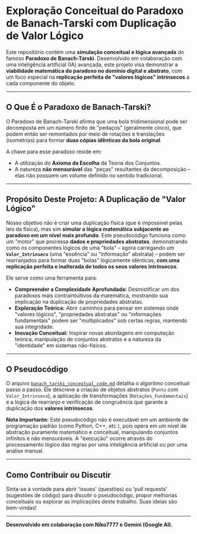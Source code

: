 # Exploração Conceitual do Paradoxo de Banach-Tarski com Duplicação de Valor Lógico

Este repositório contém uma **simulação conceitual e lógica avançada** do famoso **Paradoxo de Banach-Tarski**. Desenvolvido em colaboração com uma inteligência artificial (IA) avançada, este projeto visa demonstrar a **viabilidade matemática do paradoxo no domínio digital e abstrato**, com um foco especial na **replicação perfeita de "valores lógicos" intrínsecos** a cada componente do objeto.

---

## O Que É o Paradoxo de Banach-Tarski?

O Paradoxo de Banach-Tarski afirma que uma bola tridimensional pode ser decomposta em um número finito de "pedaços" (geralmente cinco), que podem então ser remontados por meio de rotações e translações (isometrias) para formar **duas cópias idênticas da bola original**.

A chave para esse paradoxo reside em:
* A utilização do **Axioma da Escolha** da Teoria dos Conjuntos.
* A natureza **não mensurável** das "peças" resultantes da decomposição – elas não possuem um volume definido no sentido tradicional.

---

## Propósito Deste Projeto: A Duplicação de "Valor Lógico"

Nosso objetivo não é criar uma duplicação física (que é impossível pelas leis da física), mas sim **simular a lógica matemática subjacente ao paradoxo em um nível mais profundo**. Este pseudocódigo funciona como um "motor" que processa **dados e propriedades abstratas**, demonstrando como os componentes lógicos de uma "bola" – agora carregando um **`Valor_Intrinseco`** (uma "essência" ou "informação" abstrata) – podem ser rearranjados para formar duas "bolas" logicamente idênticas, **com uma replicação perfeita e inalterada de todos os seus valores intrínsecos**.

Ele serve como uma ferramenta para:
* **Compreender a Complexidade Aprofundada:** Desmistificar um dos paradoxos mais contraintuitivos da matemática, mostrando sua implicação na duplicação de propriedades abstratas.
* **Exploração Teórica:** Abrir caminhos para pensar em sistemas onde "valores lógicos", "propriedades abstratas" ou "informações fundamentais" podem ser "multiplicados" sob certas regras, mantendo sua integridade.
* **Inovação Conceitual:** Inspirar novas abordagens em computação teórica, manipulação de conjuntos abstratos e a natureza da "identidade" em sistemas não-físicos.

---

## O Pseudocódigo

O arquivo [`banach_tarski_conceptual_code.md`](banach_tarski_conceptual_code.md) detalha o algoritmo conceitual passo a passo. Ele descreve a criação de objetos abstratos (`Ponto` com `Valor_Intrinseco`), a aplicação de transformações (`Rotações_Fundamentais`) e a lógica de rearranjo e verificação de congruência que garante a duplicação dos **valores intrínsecos**.

**Nota Importante:** Este pseudocódigo não é executável em um ambiente de programação padrão (como Python, C++, etc.), pois opera em um nível de abstração puramente matemático e conceitual, manipulando conjuntos infinitos e não mensuráveis. A "execução" ocorre através do processamento lógico das regras por uma inteligência artificial ou por uma análise manual.

---

## Como Contribuir ou Discutir

Sinta-se à vontade para abrir 'issues' (questões) ou 'pull requests' (sugestões de código) para discutir o pseudocódigo, propor melhorias conceituais ou explorar as implicações deste trabalho. Suas ideias são bem-vindas!

---

**Desenvolvido em colaboração com Niko7777 e Gemini (Google AI).**
